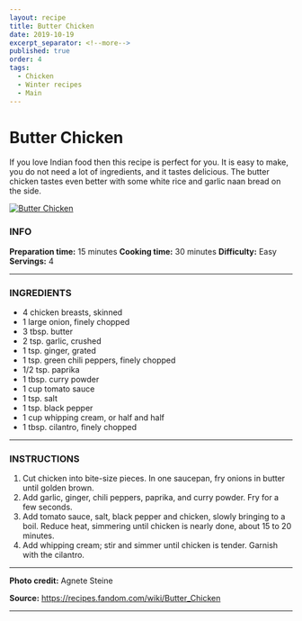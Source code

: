 ```yaml
---
layout: recipe
title: Butter Chicken
date: 2019-10-19
excerpt_separator: <!--more-->
published: true
order: 4
tags:
  - Chicken
  - Winter recipes
  - Main
---
```


# Butter Chicken

If you love Indian food then this recipe is perfect for you. It is easy to make, you do not need a lot of ingredients, and it tastes delicious. The butter chicken tastes even better with some white rice and garlic naan bread on the side.

<!--more-->

[![Butter Chicken ](/_uploads/IMG_0003copy.JPG)](/_uploads/IMG_0003copy.JPG)


### INFO

**Preparation time:** 15 minutes
**Cooking time:** 30 minutes
**Difficulty:** Easy
**Servings:** 4

<hr>

### INGREDIENTS

- 4 chicken breasts, skinned
- 1 large onion, finely chopped
- 3 tbsp. butter
- 2 tsp. garlic, crushed
- 1 tsp. ginger, grated
- 1 tsp. green chili peppers, finely chopped
- 1/2 tsp. paprika
- 1 tbsp. curry powder
- 1 cup tomato sauce
- 1 tsp. salt
- 1 tsp. black pepper
- 1 cup whipping cream, or half and half
- 1 tbsp. cilantro, finely chopped

<hr>

### INSTRUCTIONS

1.	Cut chicken into bite-size pieces. In one saucepan, fry onions in butter until golden brown.
2.	Add garlic, ginger, chili peppers, paprika, and curry powder. Fry for a few seconds.
3.	Add tomato sauce, salt, black pepper and chicken, slowly bringing to a boil. Reduce heat, simmering until chicken is nearly done, about 15 to 20 minutes.
4.	Add whipping cream; stir and simmer until chicken is tender. Garnish with the cilantro.

<hr>

**Photo credit:** Agnete Steine

**Source:** https://recipes.fandom.com/wiki/Butter_Chicken

<hr>
